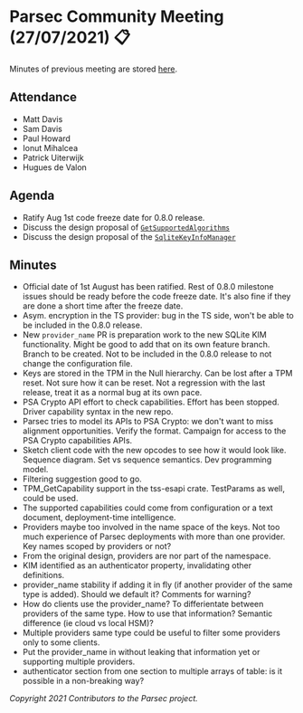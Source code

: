 # Parsec Community Meeting (27/07/2021) 📋

Minutes of previous meeting are stored
[here](https://github.com/parallaxsecond/community/tree/main/minutes).

## Attendance

- Matt Davis
- Sam Davis
- Paul Howard
- Ionut Mihalcea
- Patrick Uiterwijk
- Hugues de Valon

## Agenda

- Ratify Aug 1st code freeze date for 0.8.0 release.
- Discuss the design proposal of
   [`GetSupportedAlgorithms`](https://github.com/parallaxsecond/parsec/issues/426)
- Discuss the design proposal of the
   [`SqliteKeyInfoManager`](https://github.com/parallaxsecond/parsec/issues/424)

## Minutes

- Official date of 1st August has been ratified. Rest of 0.8.0 milestone issues should be ready
   before the code freeze date. It's also fine if they are done a short time after the freeze date.
- Asym. encryption in the TS provider: bug in the TS side, won't be able to be included in the 0.8.0
   release.
- New `provider_name` PR is preparation work to the new SQLite KIM functionality. Might be good to
   add that on its own feature branch. Branch to be created. Not to be included in the 0.8.0 release
   to not change the configuration file.
- Keys are stored in the TPM in the Null hierarchy. Can be lost after a TPM reset. Not sure how it
   can be reset. Not a regression with the last release, treat it as a normal bug at its own pace.
- PSA Crypto API effort to check capabilities. Effort has been stopped. Driver capability syntax in
   the new repo.
- Parsec tries to model its APIs to PSA Crypto: we don't want to miss alignment opportunities.
   Verify the format. Campaign for access to the PSA Crypto capabilities APIs.
- Sketch client code with the new opcodes to see how it would look like. Sequence diagram. Set vs
   sequence semantics. Dev programming model.
- Filtering suggestion good to go.
- TPM_GetCapability support in the tss-esapi crate. TestParams as well, could be used.
- The supported capabilities could come from configuration or a text document, deployment-time
   intelligence.
- Providers maybe too involved in the name space of the keys. Not too much experience of Parsec
   deployments with more than one provider. Key names scoped by providers or not?
- From the original design, providers are nor part of the namespace.
- KIM identified as an authenticator property, invalidating other definitions.
- provider_name stability if adding it in fly (if another provider of the same type is added).
   Should we default it? Comments for warning?
- How do clients use the provider_name? To differientate between providers of the same type. How to
   use that information? Semantic difference (ie cloud vs local HSM)?
- Multiple providers same type could be useful to filter some providers only to some clients.
- Put the provider_name in without leaking that information yet or supporting multiple providers.
- authenticator section from one section to multiple arrays of table: is it possible in a
   non-breaking way?

*Copyright 2021 Contributors to the Parsec project.*
